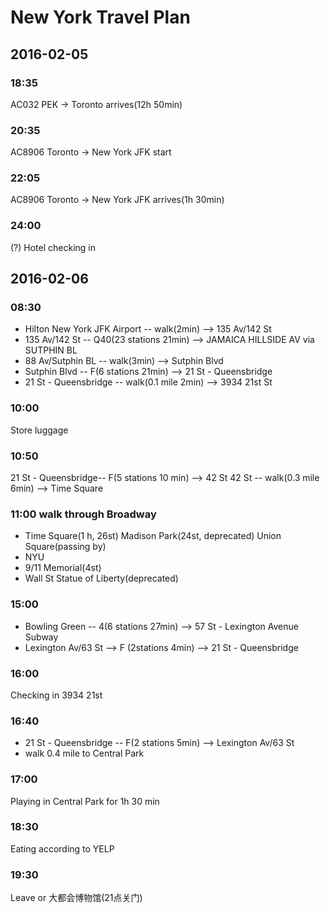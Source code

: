 New York Travel Plan
=======================

2016-02-05
------------------------
### 18:35 ###
AC032 PEK -> Toronto arrives(12h 50min)

### 20:35 ###
AC8906 Toronto -> New York JFK start

### 22:05 ###
AC8906 Toronto -> New York JFK arrives(1h 30min)

### 24:00 ###
(?) Hotel checking in

2016-02-06
------------------------

### 08:30 ###

* Hilton New York JFK Airport -- walk(2min) --> 135 Av/142 St
* 135 Av/142 St -- Q40(23 stations 21min) --> JAMAICA HILLSIDE AV via SUTPHIN BL
* 88 Av/Sutphin BL -- walk(3min) --> Sutphin Blvd
* Sutphin Blvd -- F(6 stations 21min) --> 21 St - Queensbridge
* 21 St - Queensbridge -- walk(0.1 mile 2min) --> 3934 21st St

### 10:00 ###

Store luggage

### 10:50 ###

21 St - Queensbridge-- F(5 stations 10 min) --> 42 St
42 St -- walk(0.3 mile 6min) --> Time Square

### 11:00  walk through Broadway ###

* Time Square(1 h, 26st)
Madison Park(24st, deprecated)
Union Square(passing by)
* NYU
* 9/11 Memorial(4st)
* Wall St
Statue of Liberty(deprecated)

### 15:00 ###

* Bowling Green -- 4(6 stations 27min) --> 57 St - Lexington Avenue Subway
* Lexington Av/63 St --> F (2stations 4min) --> 21 St - Queensbridge

### 16:00 ###
Checking in 3934 21st

### 16:40 ###
* 21 St - Queensbridge -- F(2 stations 5min) --> Lexington Av/63 St
* walk 0.4 mile to Central Park

### 17:00 ###
Playing in Central Park for 1h 30 min

### 18:30 ###
Eating according to YELP

### 19:30 ###
Leave or 大都会博物馆(21点关门)
